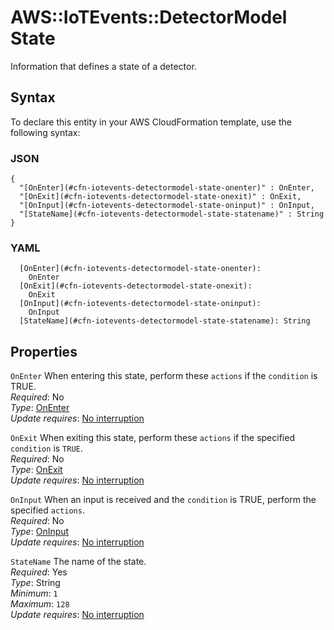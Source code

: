 # AWS::IoTEvents::DetectorModel State<a name="aws-properties-iotevents-detectormodel-state"></a>

Information that defines a state of a detector\.

## Syntax<a name="aws-properties-iotevents-detectormodel-state-syntax"></a>

To declare this entity in your AWS CloudFormation template, use the following syntax:

### JSON<a name="aws-properties-iotevents-detectormodel-state-syntax.json"></a>

```
{
  "[OnEnter](#cfn-iotevents-detectormodel-state-onenter)" : OnEnter,
  "[OnExit](#cfn-iotevents-detectormodel-state-onexit)" : OnExit,
  "[OnInput](#cfn-iotevents-detectormodel-state-oninput)" : OnInput,
  "[StateName](#cfn-iotevents-detectormodel-state-statename)" : String
}
```

### YAML<a name="aws-properties-iotevents-detectormodel-state-syntax.yaml"></a>

```
  [OnEnter](#cfn-iotevents-detectormodel-state-onenter): 
    OnEnter
  [OnExit](#cfn-iotevents-detectormodel-state-onexit): 
    OnExit
  [OnInput](#cfn-iotevents-detectormodel-state-oninput): 
    OnInput
  [StateName](#cfn-iotevents-detectormodel-state-statename): String
```

## Properties<a name="aws-properties-iotevents-detectormodel-state-properties"></a>

`OnEnter`  <a name="cfn-iotevents-detectormodel-state-onenter"></a>
When entering this state, perform these `actions` if the `condition` is TRUE\.  
*Required*: No  
*Type*: [OnEnter](aws-properties-iotevents-detectormodel-onenter.md)  
*Update requires*: [No interruption](https://docs.aws.amazon.com/AWSCloudFormation/latest/UserGuide/using-cfn-updating-stacks-update-behaviors.html#update-no-interrupt)

`OnExit`  <a name="cfn-iotevents-detectormodel-state-onexit"></a>
When exiting this state, perform these `actions` if the specified `condition` is `TRUE`\.  
*Required*: No  
*Type*: [OnExit](aws-properties-iotevents-detectormodel-onexit.md)  
*Update requires*: [No interruption](https://docs.aws.amazon.com/AWSCloudFormation/latest/UserGuide/using-cfn-updating-stacks-update-behaviors.html#update-no-interrupt)

`OnInput`  <a name="cfn-iotevents-detectormodel-state-oninput"></a>
When an input is received and the `condition` is TRUE, perform the specified `actions`\.  
*Required*: No  
*Type*: [OnInput](aws-properties-iotevents-detectormodel-oninput.md)  
*Update requires*: [No interruption](https://docs.aws.amazon.com/AWSCloudFormation/latest/UserGuide/using-cfn-updating-stacks-update-behaviors.html#update-no-interrupt)

`StateName`  <a name="cfn-iotevents-detectormodel-state-statename"></a>
The name of the state\.  
*Required*: Yes  
*Type*: String  
*Minimum*: `1`  
*Maximum*: `128`  
*Update requires*: [No interruption](https://docs.aws.amazon.com/AWSCloudFormation/latest/UserGuide/using-cfn-updating-stacks-update-behaviors.html#update-no-interrupt)